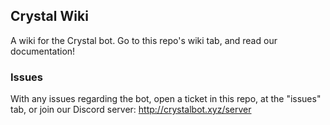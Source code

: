 ## Crystal Wiki
A wiki for the Crystal bot. Go to this repo's wiki tab, and read our documentation!

### Issues
With any issues regarding the bot, open a ticket in this repo, at the "issues" tab, or join our Discord server: http://crystalbot.xyz/server
